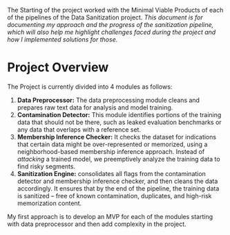 The Starting of the project worked with the Minimal Viable Products of each of the pipelines of the Data Sanitization project. _This document is for documenting my approach and the progress of the sanitization pipeline, which will also help me highlight challenges faced during the project and how I implemented solutions for those._

# Project Overview
The Project is currently divided into 4 modules as follows:
1. **Data Preprocessor:** The data preprocessing module cleans and prepares raw text data for analysis and model training.
2. **Contamination Detector:** This module identifies portions of the training data that should not be there, such as leaked evaluation benchmarks or any data that overlaps with a reference set.
3. **Membership Inference Checker:** It checks the dataset for indications that certain data might be over-represented or memorized, using a neighborhood-based membership inference approach. Instead of _attacking_ a trained model, we preemptively analyze the training data to find risky segments.
4. **Sanitization Engine:** consolidates all flags from the contamination detector and membership inference checker, and then cleans the data accordingly. It ensures that by the end of the pipeline, the training data is sanitized – free of known contamination, duplicates, and high-risk memorization content.

My first approach is to develop an MVP for each of the modules starting with data preprocessor and then add complexity in the project.
